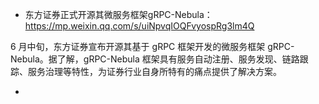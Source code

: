 * 东方证券正式开源其微服务框架gRPC-Nebula：https://mp.weixin.qq.com/s/uiNpvqIOQFvyospRg3lm4Q

6 月中旬，东方证券宣布开源其基于 gRPC 框架开发的微服务框架 gRPC-Nebula。据了解，gRPC-Nebula 框架具有服务自动注册、服务发现、链路跟踪、服务治理等特性，为证券行业自身所特有的痛点提供了解决方案。


* 